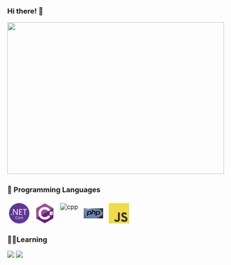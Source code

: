 ### Hi there! 👋
<div>
  <img height="350em" width="500em" src="https://github-readme-stats.vercel.app/api/top-langs/?username=jeffdev7&layout=compact&theme=dark/&hide=css,html,hack,scss,smalltalk,Qmake,handleBars"/>
  
 
### 🧰 Programming Languages

   <img src="https://raw.githubusercontent.com/devicons/devicon/master/icons/dotnetcore/dotnetcore-original.svg" alt="dotNetCore" height="47" style="vertical-align:top; margin:4px">
  <img src="https://raw.githubusercontent.com/devicons/devicon/master/icons/csharp/csharp-original.svg" alt="csharp" height="47" style="vertical-align:top; margin:4px">
   <img src= "https://raw.githubusercontent.com/isocpp/logos/master/cpp_logo.svg" alt="cpp" height="45" style="vertical-align:top; margin:4px">
  <img src="https://raw.githubusercontent.com/devicons/devicon/master/icons/php/php-original.svg" alt="php" height="47" style="vertical-align:top; margin:4px">
  <img src="https://raw.githubusercontent.com/github/explore/80688e429a7d4ef2fca1e82350fe8e3517d3494d/topics/javascript/javascript.png" alt="Javascript" height="47"        style="vertical-align:top; margin:4px">

### 🧰🌱Learning
 <img src="https://raw.githubusercontent.com/abrahamcalf/programming-languages-logos/master/src/java/java.svg" height="49"/>
 <img src="https://img.icons8.com/ios-filled/50/000000/unreal-engine.png"/>
</div>
<!--
**jeffdev7/jeffdev7** is a ✨ _special_ ✨ repository because its `README.md` (this file) appears on your GitHub profile.


- 🔭 I’m currently working on ...
- 📫 How to reach me: ...
- ⚡ Fun fact: ...

<img height="250em" src="https://github-readme-stats.vercel.app/api/top-langs/?username=jeffdev7&theme=dark/&hide=html"/>
 
-->
